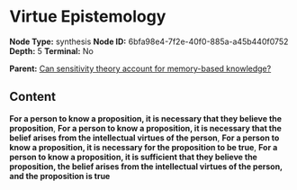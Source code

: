 # Virtue Epistemology

**Node Type:** synthesis
**Node ID:** 6bfa98e4-7f2e-40f0-885a-a45b440f0752
**Depth:** 5
**Terminal:** No

**Parent:** [Can sensitivity theory account for memory-based knowledge?](can-sensitivity-theory-account-for-memory-based-knowledge-antithesis-b460dff1-05cf-43af-87d4-98547b53d8fe.md)

## Content

**For a person to know a proposition, it is necessary that they believe the proposition**, **For a person to know a proposition, it is necessary that the belief arises from the intellectual virtues of the person**, **For a person to know a proposition, it is necessary for the proposition to be true**, **For a person to know a proposition, it is sufficient that they believe the proposition, the belief arises from the intellectual virtues of the person, and the proposition is true**
